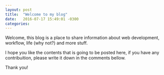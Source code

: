 ```yaml
---
layout: post
title:  "Welcome to my blog"
date:   2016-07-17 15:49:01 -0300
categories:
---
```


Welcome, this blog is a place to share information about web development,
workflow, life (why not?) and more stuff.

I hope you like the contents that is going to be posted here, if you have any
contribuition, please write it down in the comments bellow.

Thank you!
